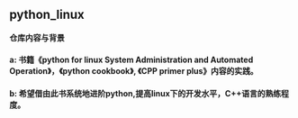 ## python_linux

**仓库内容与背景**
#### a: 书籍《python for linux System Administration and Automated Operation》，《python cookbook》, 《CPP primer plus》内容的实践。
#### b: 希望借由此书系统地进阶python,提高linux下的开发水平，C++语言的熟练程度。
